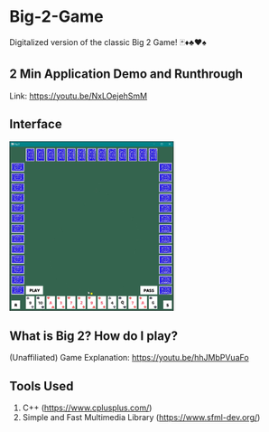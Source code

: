 # Big-2-Game

Digitalized version of the classic Big 2 Game! 🃏♦♣♥♠

## 2 Min Application Demo and Runthrough

Link: https://youtu.be/NxLOejehSmM

## Interface

<img src="Sample.jpg" height="300"/>

## What is Big 2? How do I play?

(Unaffiliated) Game Explanation: https://youtu.be/hhJMbPVuaFo

## Tools Used
1. C++ (https://www.cplusplus.com/)
2. Simple and Fast Multimedia Library (https://www.sfml-dev.org/)
